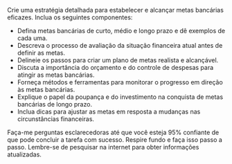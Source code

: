  
Crie uma estratégia detalhada para estabelecer e alcançar metas bancárias eficazes. Inclua os seguintes componentes:

- Defina metas bancárias de curto, médio e longo prazo e dê exemplos de cada uma.
- Descreva o processo de avaliação da situação financeira atual antes de definir as metas.
- Delineie os passos para criar um plano de metas realista e alcançável.
- Discuta a importância do orçamento e do controle de despesas para atingir as metas bancárias.
- Forneça métodos e ferramentas para monitorar o progresso em direção às metas bancárias.
- Explique o papel da poupança e do investimento na conquista de metas bancárias de longo prazo.
- Inclua dicas para ajustar as metas em resposta a mudanças nas circunstâncias financeiras.
  
Faça-me perguntas esclarecedoras até que você esteja 95% confiante de que pode concluir a tarefa com sucesso. Respire fundo e faça isso passo a passo. Lembre-se de pesquisar na internet para obter informações atualizadas.
```